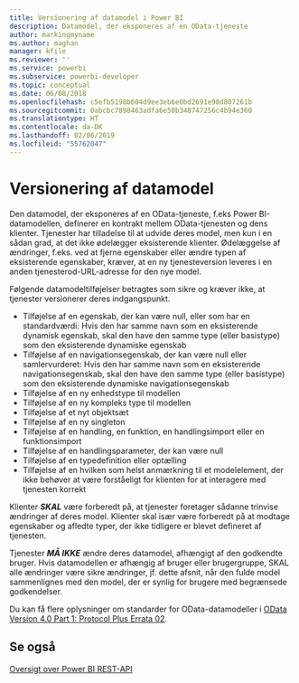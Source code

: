 ```yaml
---
title: Versionering af datamodel i Power BI
description: Datamodel, der eksponeres af en OData-tjeneste
author: markingmyname
ms.author: maghan
manager: kfile
ms.reviewer: ''
ms.service: powerbi
ms.subservice: powerbi-developer
ms.topic: conceptual
ms.date: 06/08/2018
ms.openlocfilehash: c5efb5198b604d9ee3eb6e0bd2691e98d807261b
ms.sourcegitcommit: 0abcbc7898463adfa6e50b348747256c4b94e360
ms.translationtype: HT
ms.contentlocale: da-DK
ms.lasthandoff: 02/06/2019
ms.locfileid: "55762047"
---
```

# <a name="data-model-versioning"></a>Versionering af datamodel

Den datamodel, der eksponeres af en OData-tjeneste, f.eks Power BI-datamodellen, definerer en kontrakt mellem OData-tjenesten og dens klienter. Tjenester har tilladelse til at udvide deres model, men kun i en sådan grad, at det ikke ødelægger eksisterende klienter. Ødelæggelse af ændringer, f.eks. ved at fjerne egenskaber eller ændre typen af eksisterende egenskaber, kræver, at en ny tjenesteversion leveres i en anden tjenesterod-URL-adresse for den nye model.  
  
Følgende datamodeltilføjelser betragtes som sikre og kræver ikke, at tjenester versionerer deres indgangspunkt.  
  
* Tilføjelse af en egenskab, der kan være null, eller som har en standardværdi: Hvis den har samme navn som en eksisterende dynamisk egenskab, skal den have den samme type (eller basistype) som den eksisterende dynamiske egenskab  
* Tilføjelse af en navigationsegenskab, der kan være null eller samlervurderet: Hvis den har samme navn som en eksisterende navigationsegenskab, skal den have den samme type (eller basistype) som den eksisterende dynamiske navigationsegenskab  
* Tilføjelse af en ny enhedstype til modellen  
* Tilføjelse af en ny kompleks type til modellen  
* Tilføjelse af et nyt objektsæt  
* Tilføjelse af en ny singleton  
* Tilføjelse af en handling, en funktion, en handlingsimport eller en funktionsimport
* Tilføjelse af en handlingsparameter, der kan være null  
* Tilføjelse af en typedefinition eller optælling  
* Tilføjelse af en hvilken som helst anmærkning til et modelelement, der ikke behøver at være forståeligt for klienten for at interagere med tjenesten korrekt  
  
Klienter ***SKAL*** være forberedt på, at tjenester foretager sådanne trinvise ændringer af deres model. Klienter skal især være forberedt på at modtage egenskaber og afledte typer, der ikke tidligere er blevet defineret af tjenesten.  
  
Tjenester ***MÅ IKKE*** ændre deres datamodel, afhængigt af den godkendte bruger. Hvis datamodellen er afhængig af bruger eller brugergruppe, SKAL alle ændringer være sikre ændringer, jf. dette afsnit, når den fulde model sammenlignes med den model, der er synlig for brugere med begrænsede godkendelser.  
  
Du kan få flere oplysninger om standarder for OData-datamodeller i [OData Version 4.0 Part 1: Protocol Plus Errata 02](http://docs.oasis-open.org/odata/odata/v4.0/odata-v4.0-part1-protocol.html).  
  
## <a name="see-also"></a>Se også
[Oversigt over Power BI REST-API](https://docs.microsoft.com/rest/api/power-bi/)  